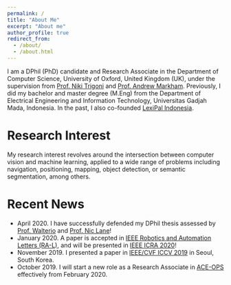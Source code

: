 ```yaml
---
permalink: /
title: "About Me"
excerpt: "About me"
author_profile: true
redirect_from: 
  - /about/
  - /about.html
---
```


I am a DPhil (PhD) candidate and Research Associate in the Department of Computer Science, University of Oxford, United Kingdom (UK), under the supervision from [Prof. Niki Trigoni](http://www.cs.ox.ac.uk/people/niki.trigoni/) and [Prof. Andrew Markham](http://www.cs.ox.ac.uk/people/andrew.markham/). Previously, I did my bachelor and master degree (M.Eng) from the Department of Electrical Engineering and Information Technology, Universitas Gadjah Mada, Indonesia. In the past, I also co-founded [LexiPal Indonesia](http://lexipalindonesia.com).

Research Interest
======
My research interest revolves around the intersection between computer vision and machine learning, applied to a wide range of problems including navigation, positioning, mapping, object detection, or semantic segmentation, among others.

Recent News
======
* April 2020. I have successfully defended my DPhil thesis assessed by [Prof. Walterio](https://scholar.google.com/citations?user=wzdFhjUAAAAJ&hl=en&oi=ao) and [Prof. Nic Lane](https://scholar.google.com/citations?user=IleoLUgAAAAJ&hl=en&oi=sra)!
* January 2020. A paper is accepted in [IEEE Robotics and Automation Letters (RA-L)](https://www.ieee-ras.org/publications/ra-l), and will be presented in [IEEE ICRA 2020](https://www.icra2020.org/)!
* November 2019. I presented a paper in [IEEE/CVF ICCV 2019](http://iccv2019.thecvf.com/) in Seoul, South Korea.
* October 2019. I will start a new role as a Research Associate in [ACE-OPS](https://gow.epsrc.ukri.org/NGBOViewGrant.aspx?GrantRef=EP/S030832/1) effectively from February 2020.

